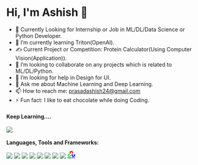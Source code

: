# Hi, I'm Ashish 👋

<!--
**coolashishpt/coolashishpt** is a ✨ _special_ ✨ repository because its `README.md` (this file) appears on your GitHub profile.
-->

- 🔭 Currently Looking for Internship or Job in ML/DL/Data Science or Python Developer.
- 🌱 I’m currently learning Triton(OpenAI).
- ✍ Current Project or Competition: Protein Calculator(Using Computer Vision(Application)).
- 👯 I’m looking to collaborate on any projects which is related to ML/DL/Python.
- 🤔 I’m looking for help in Design for UI.
- 💬 Ask me about Machine Learning and Deep Learning.
- 📫 How to reach me: prasadashish24@gmail.com 
- ⚡ Fun fact: I like to eat chocolate while doing Coding.
 <h4>Keep Learning....</h4>

<img src="https://github-readme-stats.vercel.app/api?username=coolashishpt&&show_icons=true&title_color=ffffff&icon_color=bb2acf&text_color=daf7dc&bg_color=151515">

**Languages, Tools and Frameworks:**  

<code><img height="20" src="https://www.python.org/static/img/python-logo.png"></code>
<code><img height="20" src="https://cdn.vox-cdn.com/thumbor/_AobZZDt_RVStktVR7mUZpBkovc=/0x0:640x427/1200x800/filters:focal(0x0:640x427)/cdn.vox-cdn.com/assets/1087137/java_logo_640.jpg"></code>
<code><img height="20" src="https://encrypted-tbn0.gstatic.com/images?q=tbn%3AANd9GcQT2rydzzneg-hTy9Ol9YTz0-qOapwY2_xKOg&usqp=CAU"></code>
<code><img height="20" src="https://miro.medium.com/max/765/1*qePzd2m_uIPvsozXYh89CQ.png"></code>
<code><img height="20" src="https://matplotlib.org/_static/logo2_compressed.svg"></code>
<code><img height="20" src="https://scikit-learn.org/stable/_static/scikit-learn-logo-small.png"></code>
<code><img height="20" src="https://avatars.githubusercontent.com/u/15658638?s=200&v=4"></code>
<code><img height="20" src="https://keras.io/img/logo.png"></code>
<code><img height="20" src="https://raw.githubusercontent.com/github/explore/80688e429a7d4ef2fca1e82350fe8e3517d3494d/topics/opencv/opencv.png"></code>

